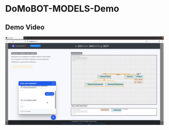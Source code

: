 # DoMoBOT-MODELS-Demo

## Demo Video
[![DoMoBOT Demo](data/cover-image.png)](https://youtu.be/5sOf5s3gLDY)
